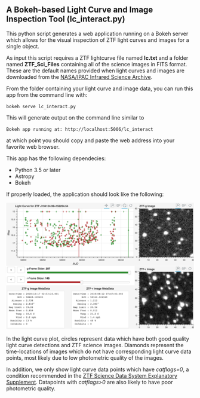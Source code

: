 ## A Bokeh-based Light Curve and Image Inspection Tool (lc_interact.py)

This python script generates a web application running on a Bokeh server which allows for the visual inspection of ZTF light curves and images for a single object.

As input this script requires a ZTF lightcurve file named **lc.txt** and a folder named **ZTF_Sci_Files** containing all of the science images in FITS format.  These are the default names provided when light curves and images are downloaded from the [NASA/IPAC Infrared Science Archive](https://irsa.ipac.caltech.edu/Missions/ztf.html). 

From the folder containing your light curve and image data, you can run this app from the command line with:

```
bokeh serve lc_interact.py
```

This will generate output on the command line similar to 

```
Bokeh app running at: http://localhost:5006/lc_interact
```

at which point you should copy and paste the web address into your favorite web browser.

This app has the following dependecies:

* Python 3.5 or later
* Astropy
* Bokeh

If properly loaded, the application should look like the following:

![Screenshot Image](./lc-screenshot.png)

In the light curve plot, circles represent data which have both good quality light curve detections and ZTF science images.  Diamonds represent the time-locations of images which do not have corresponding light curve data points, most likely due to low photometric quality of the images.

In addition, we only show light curve data points which have *catflags=0*, a condition recommended in the [ZTF Science Data System Explanatory Supplement](http://web.ipac.caltech.edu/staff/fmasci/ztf/ztf_pipelines_deliverables.pdf). Datapoints with *catflags>0* are also likely to have poor photometric quality.
